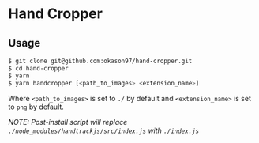# Hand Cropper

## Usage

```sh
$ git clone git@github.com:okason97/hand-cropper.git
$ cd hand-cropper
$ yarn
$ yarn handcropper [<path_to_images> <extension_name>]
```

Where `<path_to_images>` is set to `./` by default and `<extension_name>` is set to `png` by default.

_NOTE: Post-install script will replace `./node_modules/handtrackjs/src/index.js` with `./index.js`_

